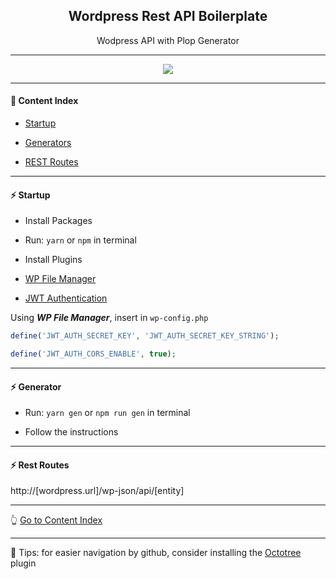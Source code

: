 <h2 align="center">Wordpress Rest API Boilerplate</h2>
<p align="center">Wodpress API with Plop Generator</p>

---

<p align="center">
  <img src="https://github.com/lipex360x/wordpress_api_rest/blob/main/assets/screen.png" />
</p>

---

#### :bookmark_tabs: Content Index

- [Startup](#zap-startup)

- [Generators](#zap-generator)

- [REST Routes](#zap-rest-routes)

---

#### :zap: Startup
* Install Packages
- Run: `yarn` or `npm` in terminal

* Install Plugins

- [WP File Manager](https://wordpress.org/plugins/wp-file-manager/)

- [JWT Authentication](https://br.wordpress.org/plugins/jwt-authentication-for-wp-rest-api/)


Using ***WP File Manager***, insert in `wp-config.php`

```php
define('JWT_AUTH_SECRET_KEY', 'JWT_AUTH_SECRET_KEY_STRING');

define('JWT_AUTH_CORS_ENABLE', true);
```
---

#### :zap: Generator

- Run: `yarn gen` or `npm run gen` in terminal

- Follow the instructions

---

#### :zap: Rest Routes

http://[wordpress.url]/wp-json/api/[entity]

---

:point_up_2: [Go to Content Index](#bookmark_tabs-content-index)

---

:pushpin: Tips: for easier navigation by github, consider installing the [Octotree](https://chrome.google.com/webstore/detail/octotree-github-code-tree/bkhaagjahfmjljalopjnoealnfndnagc) plugin

